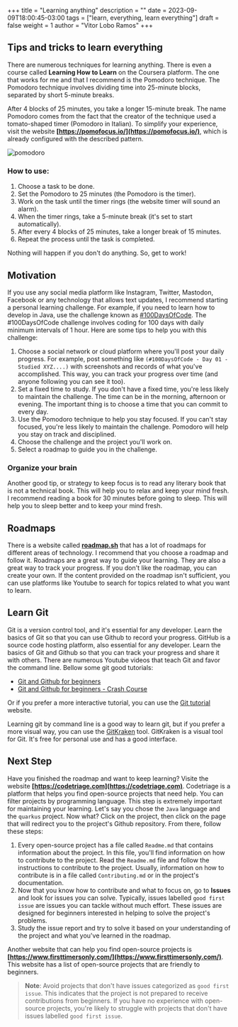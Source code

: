 +++
title = "Learning anything"
description = ""
date = 2023-09-09T18:00:45-03:00
tags = ["learn, everything, learn everything"]
draft = false
weight = 1
author = "Vitor Lobo Ramos"
+++

## Tips and tricks to learn everything

There are numerous techniques for learning anything. There is even a course called **Learning How to Learn** on the Coursera platform. The one that works for me and that I recommend is the Pomodoro technique. The Pomodoro technique involves dividing time into 25-minute blocks, separated by short 5-minute breaks. 

After 4 blocks of 25 minutes, you take a longer 15-minute break. The name Pomodoro comes from the fact that the creator of the technique used a tomato-shaped timer (Pomodoro in Italian). To simplify your experience, visit the website **[https://pomofocus.io/](https://pomofocus.io/)**, which is already configured with the described pattern.

![pomodoro](https://pomelloapp.com/images/pomodoro-timer.png#center)

### How to use:

1. Choose a task to be done.
2. Set the Pomodoro to 25 minutes (the Pomodoro is the timer).
3. Work on the task until the timer rings (the website timer will sound an alarm).
4. When the timer rings, take a 5-minute break (it's set to start automatically).
5. After every 4 blocks of 25 minutes, take a longer break of 15 minutes.
6. Repeat the process until the task is completed.


Nothing will happen if you don't do anything. So, get to work!

## Motivation

If you use any social media platform like Instagram, Twitter, Mastodon, Facebook or any technology that allows text updates, I recommend starting a personal learning challenge. For example, if you need to learn how to develop in Java, use the challenge known as [#100DaysOfCode](https://www.100daysofcode.com/). The #100DaysOfCode challenge involves coding for 100 days with daily minimum intervals of 1 hour. Here are some tips to help you with this challenge:

1. Choose a social network or cloud platform where you'll post your daily progress. For example, post something like `(#100DaysOfCode - Day 01 - Studied XYZ....)` with screenshots and records of what you've accomplished. This way, you can track your progress over time (and anyone following you can see it too).
2. Set a fixed time to study. If you don't have a fixed time, you're less likely to maintain the challenge. The time can be in the morning, afternoon or evening. The important thing is to choose a time that you can commit to every day.
3. Use the Pomodoro technique to help you stay focused. If you can't stay focused, you're less likely to maintain the challenge. Pomodoro will help you stay on track and disciplined.
4. Choose the challenge and the project you'll work on.
5. Select a roadmap to guide you in the challenge.

### Organize your brain

Another good tip, or strategy to keep focus is to read any literary book that is not a technical book. This will help you to relax and keep your mind fresh. I recommend reading a book for 30 minutes before going to sleep. This will help you to sleep better and to keep your mind fresh.


## Roadmaps

There is a website called **[roadmap.sh](https://roadmap.sh/)** that has a lot of roadmaps for different areas of technology. I recommend that you choose a roadmap and follow it. Roadmaps are a great way to guide your learning. They are also a great way to track your progress. If you don't like the roadmap, you can create your own. If the content provided on the roadmap isn't sufficient, you can use platforms like Youtube to search for topics related to what you want to learn.

## Learn Git

Git is a version control tool, and it's essential for any developer. Learn the basics of Git so that you can use Github to record your progress. GitHub is a source code hosting platform, also essential for any developer. Learn the basics of Git and Github so that you can track your progress and share it with others. There are numerous Youtube videos that teach Git and favor the command line. Bellow some git good tutorials:

- [Git and Github for beginners](https://www.youtube.com/watch?v=RGOj5yH7evk)
- [Git and Github for beginners - Crash Course](https://www.youtube.com/watch?v=SWYqp7iY_Tc)

Or if you prefer a more interactive tutorial, you can use the [Git tutorial](https://learngitbranching.js.org/) website. 

Learning git by command line is a good way to learn git, but if you prefer a more visual way, you can use the [GitKraken](https://www.gitkraken.com/) tool. GitKraken is a visual tool for Git. It's free for personal use and has a good interface.

## Next Step

Have you finished the roadmap and want to keep learning? Visite the website **[https://codetriage.com](https://codetriage.com)**. Codetriage is a platform that helps you find open-source projects that need help. You can filter projects by programming language. This step is extremely important for maintaining your learning. Let's say you chose the `Java` language and the `quarkus` project. Now what? Click on the project, then click on the page that will redirect you to the project's Github repository. From there, follow these steps:

1. Every open-source project has a file called `Readme.md` that contains information about the project. In this file, you'll find information on how to contribute to the project. Read the `Readme.md` file and follow the instructions to contribute to the project. Usually, information on how to contribute is in a file called `Contributing.md` or in the project's documentation.
2. Now that you know how to contribute and what to focus on, go to **Issues** and look for issues you can solve. Typically, issues labelled `good first issue` are issues you can tackle without much effort. These issues are designed for beginners interested in helping to solve the project's problems.
3. Study the issue report and try to solve it based on your understanding of the project and what you've learned in the roadmap.

Another website that can help you find open-source projects is **[https://www.firsttimersonly.com/](https://www.firsttimersonly.com/)**. This website has a list of open-source projects that are friendly to beginners.

> **Note**: Avoid projects that don't have issues categorized as `good first issue`. This indicates that the project is not prepared to receive contributions from beginners. If you have no experience with open-source projects, you're likely to struggle with projects that don't have issues labelled `good first issue`.
